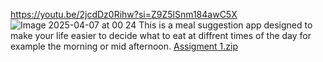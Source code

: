https://youtu.be/2jcdDz0Rihw?si=Z9Z5lSnm184awC5X
![Image 2025-04-07 at 00 24](https://github.com/user-attachments/assets/a4360d2a-282b-4785-863a-8a41833b3e17)
This is a meal suggestion app designed to make your life easier to decide what to eat at diffrent times of the day for example the morning or mid afternoon.
[Assigment 1.zip](https://github.com/user-attachments/files/19636429/Assigment.1.zip)
